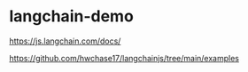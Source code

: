 # langchain-demo

https://js.langchain.com/docs/

https://github.com/hwchase17/langchainjs/tree/main/examples
